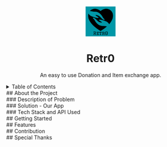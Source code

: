 <!-- Back to the Top Div -->
<div id="top"></div>

<br/>

<!-- Heading -->
<div align="center">
  <!-- Logo -->
  <img src="app/src/main/res/drawable/app_icon.png" alt="logo" width"80" height="80">
  <!-- Title of the App -->
  <h1>
    Retr0
  </h1>
  <!-- Brief Description of the app -->
  <p align="center">
    An easy to use Donation and Item exchange app.
  </p>
</div>


<!-- Table of Contents -->
<details>
  <summary>Table of Contents</summary>
  <ol>
    <li>
      <a href="#about_the_project">About the Project</a>
      <ul>
        <li><a href="#problem_statement">Description of Problem</a></li>
        <li><a href="#solution">Solution</a></li>
        <li><a href="#tech_stack">Tech Stack</a></li>
      </ul>
    </li>
    <li><a href="#getting_started">Getting Started</a></li>
    <li><a href="#features">Features</a></li>
    <li><a href="#contribution">Contribution</a></li>
    <li><a href="#special_thanks">Special Thanks</a></li>
  </ol>
</details>


<div id="about_the_project"><div>
<!-- About the Project -->
## About the Project
  
  <div id="problem_statement"></div>
  <!-- Description of Problem Statement -->
  ### Description of Problem
  
  <div id="solution"></div>
  <!-- Our Solution to the Problem Statement -->
  ### Solution - Our App
  
  <div id="tech_stack"></div>
  <!-- Tech stack used -->
  ### Tech Stack and API Used
  

<div id="getting_started"></div>
<!-- Getting Started -->
## Getting Started


<div id="features"></div>
<!-- Features -->
## Features
  <!-- Implimented Features -->
  <!-- Future Expectations -->


<div id="contribution"></div>
<!-- Contribution -->
## Contribution
  <!-- Team Members with Email and GitHub Repos -->

  
<div id="special_thanks"></div>
<!-- Special Thanks to Avishkar -->
## Special Thanks
